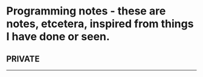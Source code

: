 # Programming notes - these are notes, etcetera, inspired from things I have done or seen.

## PRIVATE

---
